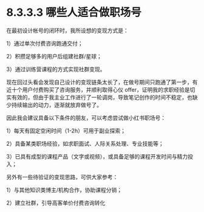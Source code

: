 # 8.3.3.3 哪些人适合做职场号

在最初设计帐号的闭环时，我所设想的变现方式是：

1）通过单次付费咨询跑通交付；

2）积攒足够多的用户后组建社群/星球；

3）通过训练营课程的方式实现社群变现。

现在回过头看会发现自己设计的变现链条太长了，在做号期间只跑通了第一步，有近十个用户付费购买了咨询服务，并顺利取得心仪 offer，证明我的求职经验是切实有效的，但由于我主业工作进行了一轮调岗，导致笔记创作的时间不稳定，也缺少持续输出的动力，逐渐就放弃做号了。

因此我会建议具备以下条件的朋友，可以考虑尝试做小红书职场号：

1）每天有固定空闲时间（1-2h）可用于副业探索；

2）具备某类职场经验，如求职面试、人际关系处理、专业技能等；

3）已具有成型的课程产品（文字或视频），或具备足够的课程开发时间与精力投入；

另外有一些待验证的变现思路，可供大家参考：

1）与其他知识类博主/机构合作，协助课程分销；

2）建立社群，引导高客单价付费咨询转化